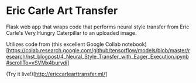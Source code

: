 # Eric Carle Art Transfer

Flask web app that wraps code that performs neural style transfer from Eric Carle's Very Hungry Caterpillar
to an uploaded image.

Utilizes code from (this excellent Google Collab notebook)[https://colab.research.google.com/github/tensorflow/models/blob/master/research/nst_blogpost/4_Neural_Style_Transfer_with_Eager_Execution.ipynb#scrollTo=vSVMx4burydi]

(Try it live!)[http://ericcarlearttransfer.ml/]
